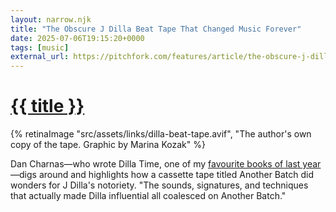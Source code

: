 ```yaml
---
layout: narrow.njk
title: "The Obscure J Dilla Beat Tape That Changed Music Forever"
date: 2025-07-06T19:15:20+0000
tags: [music]
external_url: https://pitchfork.com/features/article/the-obscure-j-dilla-beat-tape-that-changed-music-forever/?ref=daniel.pizza
---
```


<h1><a href="{{ external_url }}">{{ title }}</a></h1>

{% retinaImage "src/assets/links/dilla-beat-tape.avif", "The author's own copy of the tape. Graphic by Marina Kozak" %}

Dan Charnas—who wrote Dilla Time, one of my [favourite books of last year](/reading)—digs around and highlights how a cassette tape titled Another Batch did wonders for J Dilla's notoriety. "The sounds, signatures, and techniques that actually made Dilla influential all coalesced on Another Batch."